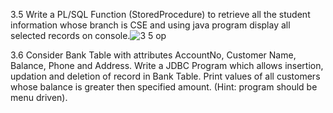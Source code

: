 3.5 Write a PL/SQL Function (StoredProcedure) to retrieve all the student information whose branch is CSE and using java program display all selected records on console.![3 5 op](https://cloud.githubusercontent.com/assets/16938695/13045064/61d22670-d3f7-11e5-82a1-375e41369310.jpg)


3.6 Consider Bank Table with attributes AccountNo, Customer Name, Balance, Phone and Address. Write a JDBC Program which allows insertion, updation and deletion of record in Bank Table. Print values of all customers whose balance is greater then specified amount. (Hint: program should be menu driven).
